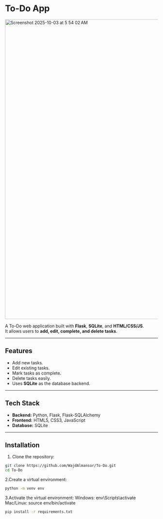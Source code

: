 # To-Do App
<img width="1709" height="986" alt="Screenshot 2025-10-03 at 5 54 02 AM" src="https://github.com/user-attachments/assets/7963a109-96e9-4c5e-a296-a9c90d8338ce" />

A To-Do web application built with **Flask**, **SQLite**, and **HTML/CSS/JS**.  
It allows users to **add, edit, complete, and delete tasks**.

---

## Features

- Add new tasks.
- Edit existing tasks.
- Mark tasks as complete.
- Delete tasks easily.
- Uses **SQLite** as the database backend.

---

## Tech Stack

- **Backend:** Python, Flask, Flask-SQLAlchemy
- **Frontend:** HTML5, CSS3, JavaScript
- **Database:** SQLite

---

## Installation

1. Clone the repository:

```bash
git clone https://github.com/WajdAlmansor/To-Do.git
cd To-Do
```

2.Create a virtual environment:
```bash
python -m venv env
```

3.Activate the virtual environment:
Windows: env\Scripts\activate
Mac/Linux: source env/bin/activate
```bash
pip install -r requirements.txt
```
